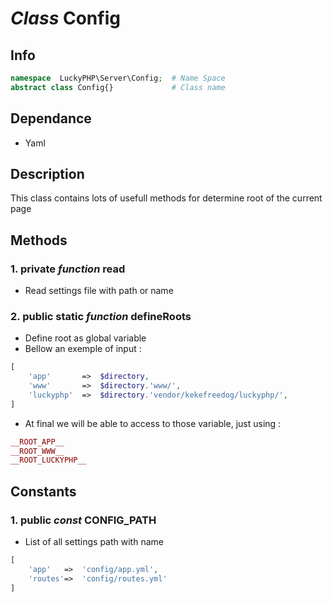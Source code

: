 # ***Class*** **Config**

## Info

```php
namespace  LuckyPHP\Server\Config;  # Name Space
abstract class Config{}             # Class name
```

## Dependance
- Yaml

## Description
This class contains lots of usefull methods for determine root of the current page

## Methods

### 1. private ***function*** **read**
- Read settings file with path or name

### 2. public static ***function*** **defineRoots**
- Define root as global variable
- Bellow an exemple of input :
```php
[
    'app'       =>  $directory,
    'www'       =>  $directory.'www/',
    'luckyphp'  =>  $directory.'vendor/kekefreedog/luckyphp/',
]
```
- At final we will be able to access to those variable, just using :
```php
__ROOT_APP__
__ROOT_WWW__
__ROOT_LUCKYPHP__
```

## Constants

### 1. public ***const*** **CONFIG_PATH**
- List of all settings path with name
```php
[
    'app'   =>  'config/app.yml',
    'routes'=>  'config/routes.yml'
]
```
